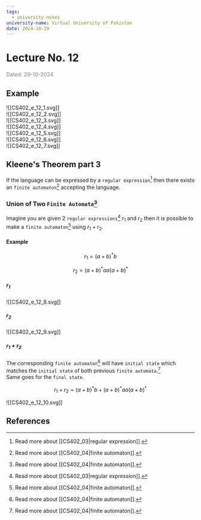 ```yaml
---
tags:
  - university-notes
university-name: Virtual University of Pakistan
date: 2024-10-29
---
```


# Lecture No. 12

<span style="color: gray;">Dated: 29-10-2024</span>

## Example

![[CS402_e_12_1.svg]]  
![[CS402_e_12_2.svg]]  
![[CS402_e_12_3.svg]]  
![[CS402_e_12_4.svg]]  
![[CS402_e_12_5.svg]]  
![[CS402_e_12_6.svg]]  
![[CS402_e_12_7.svg]]

## Kleene's Theorem part 3

If the language can be expressed by a `regular expression`[^1] then there exists an `finite automaton`[^2] accepting the language.

### Union of Two `Finite Automata`[^2]

Imagine you are given 2 `regular expressions`[^1] $r_1$ and $r_2$ then it is possible to make a `finite automaton`[^2] using $r_1 + r_2$.

#### Example

$$r_1 = (a + b)^*b$$

$$r_2 = (a + b)^* aa (a + b)^*$$

##### $r_1$

![[CS402_e_12_8.svg]]

##### $r_2$

![[CS402_e_12_9.svg]]

##### $r_1 + r_2$

The corresponding `finite automaton`[^2] will have `initial state` which matches the `initial state` of both previous `finite automata`.[^2]  
Same goes for the `final state`.  

$$r_1 + r_2 = (a + b)^*b + (a + b)^* aa (a + b)^*$$

![[CS402_e_12_10.svg]]

## References

[^1]: Read more about [[CS402_03|regular expression]].
[^2]: Read more about [[CS402_04|finite automaton]].